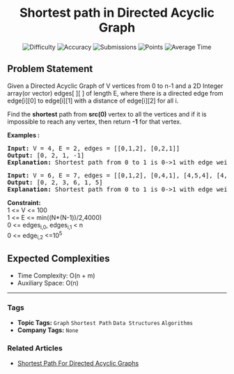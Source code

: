<h1 align="center">Shortest path in Directed Acyclic Graph</h1>

<p align="center">
  <img alt="Difficulty" title="Difficulty" src="https://custom-icon-badges.demolab.com/badge/Difficulty: Medium-1F222E?style=for-the-badge&logoColor=white&logo=fire"/>
  <img alt="Accuracy" title="Accuracy" src="https://custom-icon-badges.demolab.com/badge/Accuracy: 48.48%25-1F222E?style=for-the-badge&logoColor=white&logo=target"/>
  <img alt="Submissions" title="Submissions" src="https://custom-icon-badges.demolab.com/badge/Submissions: 184K+-1F222E?style=for-the-badge&logoColor=white&logo=repo"/>
  <img alt="Points" title="Points" src="https://custom-icon-badges.demolab.com/badge/Points: 4-1F222E?style=for-the-badge&logoColor=white&logo=award"/>
  <img alt="Average Time" title="Average Time" src="https://custom-icon-badges.demolab.com/badge/Average%20Time: 20m-1F222E?style=for-the-badge&logoColor=white&logo=clock"/>
</p>

## Problem Statement

Given a Directed Acyclic Graph of V vertices from 0 to n-1 and a 2D Integer array(or vector) edges[ ][ ] of length E, where there is a directed edge from edge[i][0] to edge[i][1] with a distance of edge[i][2] for all i.

Find the <b>shortest</b> path from <b>src(0) </b>vertex to all the vertices and if it is impossible to reach any vertex, then return <b>-1</b> for that vertex.

<b>Examples :<br></b>

<pre><b>Input: </b>V = 4, E = 2, edges = [[0,1,2], [0,2,1]]
<b>Output: </b>[0, 2, 1, -1]<br><b>Explanation: </b>Shortest path from 0 to 1 is 0->1 with edge weight 2. Shortest path from 0 to 2 is 0->2 with edge weight 1. There is no way we can reach 3, so it's -1 for 3.</pre>

<pre><b>Input: </b>V = 6, E = 7, edges = [[0,1,2], [0,4,1], [4,5,4], [4,2,2], [1,2,3], [2,3,6], [5,3,1]]
<b>Output: </b>[0, 2, 3, 6, 1, 5]<br><b>Explanation: </b>Shortest path from 0 to 1 is 0->1 with edge weight 2. Shortest path from 0 to 2 is 0->4->2 with edge weight 1+2=3. Shortest path from 0 to 3 is 0->4->5->3 with edge weight 1+4+1=6. Shortest path from 0 to 4 is 0->4 with edge weight 1.Shortest path from 0 to 5 is 0->4->5 with edge weight 1+4=5.</pre>

<b>Constraint:<br></b>1 <= V <= 100<br>1 <= E <= min((N*(N-1))/2,4000)<br>0 <= edges<sub>i,0</sub>, edges<sub>i,1</sub> < n<br>0 <= edge<sub>i,2</sub> <=10<sup>5</sup>

## Expected Complexities
- Time Complexity: O(n + m)
- Auxiliary Space: O(n)

<hr>

### Tags
- **Topic Tags:** `Graph` `Shortest Path` `Data Structures` `Algorithms`
- **Company Tags:** `None`

### Related Articles
- [Shortest Path For Directed Acyclic Graphs](https://www.geeksforgeeks.org/shortest-path-for-directed-acyclic-graphs/)
